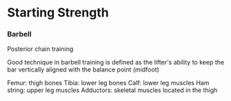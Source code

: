# Starting Strength

### Barbell

Posterior chain training

Good technique in barbell training is defined as the lifter's ability to keep the bar vertically aligned with the balance point (midfoot)

Femur: thigh bones
Tibia: lower leg bones
Calf: lower leg muscles
Ham string: upper leg muscles
Adductors: skeletal muscles located in the thigh